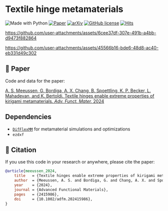 # Textile hinge metamaterials

![Made with Python](https://img.shields.io/badge/Made%20with-Python-blue?logo=python&logoColor=ecf0f1&labelColor=34495e)
[![Paper](https://img.shields.io/badge/Paper-10.1002/adfm.202415986-blue?logoColor=ecf0f1&labelColor=34495e)](https://doi.org/10.1002/adfm.202415986)
[![arXiv](https://img.shields.io/badge/arXiv-2408.16059-b31b1b?logo=arXiv&logoColor=arXiv&labelColor=34495e)](https://arxiv.org/abs/2408.16059)
[![GitHub license](https://img.shields.io/github/license/bertoldi-collab/textile-hinge-metamaterials?labelColor=34495e)](https://github.com/bertoldi-collab/textile-hinge-metamaterials/blob/main/LICENSE)
[![Hits](https://hits.seeyoufarm.com/api/count/incr/badge.svg?url=https%3A%2F%2Fgithub.com%2Fbertoldi-collab%2Ftextile-hinge-metamaterials&count_bg=%2327AE60&title_bg=%2334495E&icon=github.svg&icon_color=%23E7E7E7&title=Hits&edge_flat=false)](https://hits.seeyoufarm.com)

https://github.com/user-attachments/assets/6cee37df-307e-491b-a4bb-d9473f882864

https://github.com/user-attachments/assets/45566b16-bde6-48d8-ac40-eb331d49c302

## 📜 Paper

Code and data for the paper:

[A. S. Meeussen, G. Bordiga, A. X. Chang, B. Spoettling, K. P. Becker, L. Mahadevan, and K. Bertoldi. Textile hinges enable extreme properties of kirigami metamaterials. _Adv. Funct. Mater._ 2024](https://doi.org/10.1002/adfm.202415986)

## Dependencies

- [`DifFlexMM`](https://github.com/bertoldi-collab/DifFlexMM) for metamaterial simulations and optimizations
- `ezdxf`

## 📝 Citation

If you use this code in your research or anywhere, please cite the paper:

```bibtex
@article{meeussen_2024,
    title   = {Textile hinges enable extreme properties of kirigami metamaterials},
    author  = {Meeussen, A. S. and Bordiga, G. and Chang, A. X. and Spoettling, B. and Becker, K. P. and Mahadevan, L. and Bertoldi, K.},
    year    = {2024},
    journal = {Advanced Functional Materials},
    pages   = {2415986},
    doi     = {10.1002/adfm.202415986},
}
```
